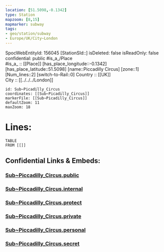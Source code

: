```yaml
---
location: [51.5098,-0.1342] 
type: Station 
mapzoom: [8,15] 
mapmarker: subway 
tags:
- geo/station/subway
- Europe/UK/City~London
---
```

SpocWebEntityId: 156045
[StationSId::] 
isDeleted: false
isReadOnly: false
confidential: public
#is_a_/Place  
#is_a_ :: [[Place]] 
[has_place_longitude::-0.1342] 
[has_place_latitude::51.5098] 
[name::Piccadilly Circus] 
[zone::1] 
[Num_lines::2] 
[switch-to-Rail::0] 
Country :: [[UK]]  
City :: [[../../../London]]  


```leaflet
id: Sub~Picadilly_Circus
coordinates: [[Sub~Picadilly_Circus]] 
markerFile: [[Sub~Picadilly_Circus]] 
defaultZoom: 11 
maxZoom: 18
```


# Lines: 
```dataview
TABLE 
FROM [[]] 
```


## Confidential Links & Embeds: 

### [Sub~Piccadilly_Circus.public](/_public/\Earth\Continent\Europe\Europe~North\UK\England\Regions~England\London,Greater\cities~GreaterLondon\Underground\StationSub~Piccadilly_Circus.public.md) 

### [Sub~Piccadilly_Circus.internal](/_internal/\Earth\Continent\Europe\Europe~North\UK\England\Regions~England\London,Greater\cities~GreaterLondon\Underground\StationSub~Piccadilly_Circus.internal.md) 

### [Sub~Piccadilly_Circus.protect](/_protect/\Earth\Continent\Europe\Europe~North\UK\England\Regions~England\London,Greater\cities~GreaterLondon\Underground\StationSub~Piccadilly_Circus.protect.md) 

### [Sub~Piccadilly_Circus.private](/_private/\Earth\Continent\Europe\Europe~North\UK\England\Regions~England\London,Greater\cities~GreaterLondon\Underground\StationSub~Piccadilly_Circus.private.md) 

### [Sub~Piccadilly_Circus.personal](/_personal/\Earth\Continent\Europe\Europe~North\UK\England\Regions~England\London,Greater\cities~GreaterLondon\Underground\StationSub~Piccadilly_Circus.personal.md) 

### [Sub~Piccadilly_Circus.secret](/_secret/\Earth\Continent\Europe\Europe~North\UK\England\Regions~England\London,Greater\cities~GreaterLondon\Underground\StationSub~Piccadilly_Circus.secret.md)

